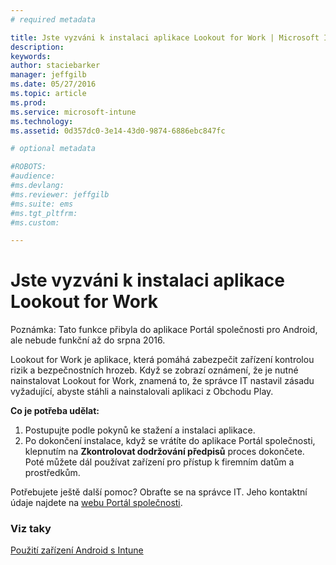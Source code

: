 ```yaml
---
# required metadata

title: Jste vyzváni k instalaci aplikace Lookout for Work | Microsoft Intune
description:
keywords:
author: staciebarker
manager: jeffgilb
ms.date: 05/27/2016
ms.topic: article
ms.prod:
ms.service: microsoft-intune
ms.technology:
ms.assetid: 0d357dc0-3e14-43d0-9874-6886ebc847fc

# optional metadata

#ROBOTS:
#audience:
#ms.devlang:
#ms.reviewer: jeffgilb
#ms.suite: ems
#ms.tgt_pltfrm:
#ms.custom:

---
```


# Jste vyzváni k instalaci aplikace Lookout for Work
Poznámka: Tato funkce přibyla do aplikace Portál společnosti pro Android, ale nebude funkční až do srpna 2016. 

Lookout for Work je aplikace, která pomáhá zabezpečit zařízení kontrolou rizik a bezpečnostních hrozeb. Když se zobrazí oznámení, že je nutné nainstalovat Lookout for Work, znamená to, že správce IT nastavil zásadu vyžadující, abyste stáhli a nainstalovali aplikaci z Obchodu Play.

**Co je potřeba udělat:**

1.  Postupujte podle pokynů ke stažení a instalaci aplikace. 
2.  Po dokončení instalace, když se vrátíte do aplikace Portál společnosti, klepnutím na **Zkontrolovat dodržování předpisů** proces dokončete. Poté můžete dál používat zařízení pro přístup k firemním datům a prostředkům.

Potřebujete ještě další pomoc? Obraťte se na správce IT. Jeho kontaktní údaje najdete na [webu Portál společnosti](http://portal.manage.microsoft.com).

### Viz taky
[Použití zařízení Android s Intune](using-your-android-device-with-intune.md)


<!--HONumber=Jun16_HO2-->


